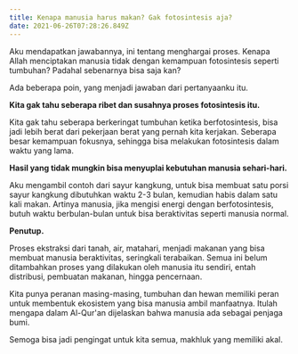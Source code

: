 ```yaml
---
title: Kenapa manusia harus makan? Gak fotosintesis aja?
date: 2021-06-26T07:28:26.849Z
---
```

Aku mendapatkan jawabannya, ini tentang menghargai proses. Kenapa Allah menciptakan manusia tidak dengan kemampuan fotosintesis seperti tumbuhan? Padahal sebenarnya bisa saja kan?<!--more-->

Ada beberapa poin, yang menjadi jawaban dari pertanyaanku itu.

**Kita gak tahu seberapa ribet dan susahnya proses fotosintesis itu.**

Kita gak tahu seberapa berkeringat tumbuhan ketika berfotosintesis, bisa jadi lebih berat dari pekerjaan berat yang pernah kita kerjakan. Seberapa besar kemampuan fokusnya, sehingga bisa melakukan fotosintesis dalam waktu yang lama.

**Hasil yang tidak mungkin bisa menyuplai kebutuhan manusia sehari-hari.**

Aku mengambil contoh dari sayur kangkung, untuk bisa membuat satu porsi sayur kangkung dibutuhkan waktu 2-3 bulan, kemudian habis dalam satu kali makan. Artinya manusia, jika mengisi energi dengan berfotosintesis, butuh waktu berbulan-bulan untuk bisa beraktivitas seperti manusia normal.

**Penutup.**

Proses ekstraksi dari tanah, air, matahari, menjadi makanan yang bisa membuat manusia beraktivitas, seringkali terabaikan. Semua ini belum ditambahkan proses yang dilakukan oleh manusia itu sendiri, entah distribusi, pembuatan makanan, hingga pencernaan.

Kita punya peranan masing-masing, tumbuhan dan hewan memiliki peran untuk membentuk ekosistem yang bisa manusia ambil manfaatnya. Itulah mengapa dalam Al-Qur'an dijelaskan bahwa manusia ada sebagai penjaga bumi.

Semoga bisa jadi pengingat untuk kita semua, makhluk yang memiliki akal.